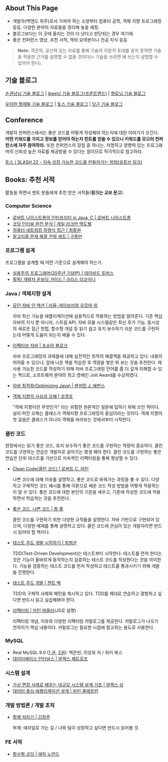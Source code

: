 ## About This Page

- 개발자(백엔드 위주)로서 가져야 하는 소양부터 컴퓨터 공학, 객체 지향 프로그래밍 등등. 다양한 분야의 자료들을 정리해 놓을 예정.
- 블로그보다는 이 곳에 올리는 것이 더 낫다고 판단되는 경우 여기에.
- 좋은 컨퍼런스 영상, 추천 서적, 책의 요약본이나 전공 지식 등등

> **Note:** 객관적, 공신력 있는 자료를 통해 기술의 이론적 토대를 알지 못하면 기술을 적용한 근거를 설명할 수 없을 것이다(= 기술을 쓰려면 왜 쓰는지 설명할 수 있어야 한다).

## 기술 블로그

[손권남님 기술 블로그](https://kwonnam.pe.kr/wiki/root) | [jbee님 기술 블로그(프론트엔드)](https://blog.jbee.io/Home) | [향로님 기술 블로그](https://jojoldu.tistory.com/)

[우아한 형제들 기술 블로그](https://techblog.woowahan.com/) | [토스 기술 블로그](https://toss.tech/) | [당근 기술 블로그](https://medium.com/daangn)

## Conference

개발자 컨퍼런스에서는 좋은 코드를 어떻게 작성해야 하는지에 대한 이야기가 오간다. **어떤 키워드를 가지고 정보를 얻어야 하는지 힌트를 얻을 수 있으니 키워드를 모으러 컨퍼런스에 자주 참여하라.** 또한 컨퍼런스의 장점 중 하나는, 저명하고 영향력 있는 프로그래머의 신뢰성 높은 자료를 제공받을 수 있다는 점이므로 적극적으로 참고하라.

[토스ㅣSLASH 22 - 지속 성장 가능한 코드를 만들어가는 방법(유튜브 링크)](https://www.youtube.com/watch?v=RVO02Z1dLF8)

## Books: 추천 서적

활동을 하면서 멘토 분들에게 추천 받은 서적들(**링크는 교보 문고**).

### Computer Science

- [로버트 나이스트롬의 인터프리터 in Java, C | 로버트 나이스트롬](https://product.kyobobook.co.kr/detail/S000211521372)
- [코딩 인터뷰 완전 분석 | 게일 라크만 맥도웰](https://product.kyobobook.co.kr/detail/S000001033111)
- [컴퓨터 네트워킹 하향식 접근 | 최종원](https://product.kyobobook.co.kr/detail/S000061694627)
- [알고리즘 문제 해결 전략 세트 | 구종만](https://product.kyobobook.co.kr/detail/S000001032946)

### 프로그램 설계

프로그램을 설계할 때 어떤 기준으로 설계해야 하는가.

- [실용주의 프로그래머(20주년 기념판) | 데이비드 토머스](https://product.kyobobook.co.kr/detail/S000001033128)
- [필독! 개발자 온보딩 가이드 | 크리스 리코미니](https://product.kyobobook.co.kr/detail/S000202318866)

### Java / 객체지향 설계

- [모던 자바 인 액션 | 라울-게이브리얼 우르마 외](https://product.kyobobook.co.kr/detail/S000001810171)

	자바 최신 기능을 애플리케이션에 실용적으로 적용하는 방법을 알려준다. 기존 핵심 자바의 지식 뿐 아니라, 스트림 API, 자바 모듈 시스템같은 최신 추가 기능, 동시성의 새로운 접근 방법, 함수형 개념 등 읽기 쉽고 유지 보수하기 쉬운 코드를 구현하는데 어떻게 도움이 되는지 배울 수 있다.
- [이펙티브 자바 | 조슈아 블로크](https://product.kyobobook.co.kr/detail/S000001033066)

	자바 프로그래밍의 과제들에 대해 실전적인 최적의 해결책을 제공하고 있다. 내용이 어려울 수 있으나, 앞에 나온 책을 학습한 후 역량을 쌓은 뒤 보는 것을 추천한다. 재사용 가능한 코드를 작성하기 위해 자바 프로그래밍 언어를 좀 더 깊게 이해할 수 있는 책으로, 소프트웨어 분야의 최고 영예인 Jolt Award를 수상하였다.
- [자바 최적화(Optimizing Java) | 벤저민 J. 에번스](https://product.kyobobook.co.kr/detail/S000001810148)
- [객체 지향의 사실과 오해 | 조영호](https://product.kyobobook.co.kr/detail/S000001628109)

	"객체 지향이란 무엇인가" 라는 위험한 원론적인 질문에 답하기 위해 쓰인 책이다. 널리 퍼진 오해는 클래스가 객체지향 프로그래밍의 중심이라는 것이다. 객체 지향의 첫 걸음은 클래스가 아니라 객체를 바라보는 것에서부터 시작한다.

### 클린 코드

현장에서는 읽기 좋은 코드, 유지 보수하기 좋은 코드를 구현하는 역량이 중요하다. 클린 코드를 구현하는 연습은 개발자로 살아가는 평생 해야 한다. 클린 코드를 구현하는 좋은 연습은 단위 테스트를 기반으로 지속적인 리팩터링을 통해 향상할 수 있다.

- [Clean Code(클린 코드) | 로버트 C. 마틴](https://product.kyobobook.co.kr/detail/S000001032980)

	 나쁜 코드에 대해 이유를 설명하고, 좋은 코드로 바꿔가는 과정을 볼 수 있다. 다양하고 구체적인 코드 예시를 통해 이론으로 배운 코드 작성 방법을 어떻게 적용하는지 알 수 있다. 좋은 코드에 대한 본인의 기준을 세우고, 기존에 작성한 코드에 적용하면서 학습하는 것을 추천한다.
- [좋은 코드, 나쁜 코드 | 톰 롱](https://product.kyobobook.co.kr/detail/S000061353995)

	클린 코드를 구현하기 위한 다양한 규칙들을 설명한다. 자바 기반으로 구현되어 있으며, 다양한 예제를 통해 설명하고 있다. 클린 코드에 관심이 있는 개발자라면 반드시 읽어야 할 책이다.
- [테스트 주도 개발 시작하기 | 최범균](https://product.kyobobook.co.kr/detail/S000001248962)

	TDD(Test-Driven Development)는 테스트부터 시작한다. 테스트를 먼저 한다는 것은 기능이 올바르게 동작하는지 검증하는 테스트 코드를 작성한다는 것을 의미한다. 기능을 검증하는 테스트 코드를 먼저 작성하고 테스트를 통과시키기 위해 개발을 진행한다.
- [테스트 주도 개발 | 켄트 벡](https://product.kyobobook.co.kr/detail/S000001032985)

	TDD의 구체적 사례와 패턴을 제시하고 있다. TDD를 제대로 연습하고 경험하고 싶다면 반드시 읽고 실습해봐야 한다.
- [리팩터링 | 마틴 파울러](https://product.kyobobook.co.kr/detail/S000001810241)(JS로 설명)

	리팩터링 개념, 이유와 다양한 리팩터링 카탈로그를 제공한다. 카탈로그가 나오기 전까지가 핵심 내용이다. 카탈로그는 필요한 시점에 참고하는 용도로 사용한다.

### MySQL

- Real MySQL 8.0 ([1 권](https://product.kyobobook.co.kr/detail/S000001766482), [2권](https://product.kyobobook.co.kr/detail/S000001766483)): 백은빈, 이성욱 저 / 위키 북스
- [데이터베이스 인터널스 | 알렉스 페트로프](https://product.kyobobook.co.kr/detail/S000001804998)

### 시스템 설계

- [가상 면접 사례로 배우는 대규모 시스템 설계 기초 | 알렉스 쉬](https://product.kyobobook.co.kr/detail/S000001033116)
- [데이터 중심 애플리케이션 설계 | 마틴 클레프만](https://product.kyobobook.co.kr/detail/S000001766328)

### 개발 방법론 / 개발 조직

- [함께 자라기 | 김창준](https://product.kyobobook.co.kr/detail/S000001033071)

	부제: 애자일로 가는 길 / 나와 팀이 성장하고 싶다면 반드시 읽어볼 것.


### FE 서적
- [함수형 코딩 | 에릭 노먼드](https://product.kyobobook.co.kr/detail/S000001952246)